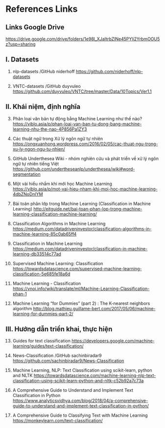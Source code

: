 # References Links

## Links Google Drive

https://drive.google.com/drive/folders/1e98l_XJaItrbZlNe45PYli2YrbmOOU5z?usp=sharing

## I. Datasets

1. nlp-datasets /GitHub niderhoff
https://github.com/niderhoff/nlp-datasets

2. VNTC-datasets /GitHub duyvuleo
https://github.com/duyvuleo/VNTC/tree/master/Data/10Topics/Ver1.1

## II. Khái niệm, định nghĩa

3. Phân loại văn bản tự động bằng Machine Learning như thế nào?
https://viblo.asia/p/phan-loai-van-ban-tu-dong-bang-machine-learning-nhu-the-nao-4P856Pa1ZY3

4. Các thuật ngữ trong Xử lý ngôn ngữ tự nhiên
https://ongxuanhong.wordpress.com/2016/02/05/cac-thuat-ngu-trong-xu-ly-ngon-ngu-tu-nhien/

5. GitHub Underthesea Wiki - nhóm nghiên cứu và phát triển về xử lý ngôn ngữ tự nhiên tiếng Việt
https://github.com/undertheseanlp/underthesea/wiki#word-segmentation

6. Một vài hiểu nhầm khi mới học Machine Learning
https://viblo.asia/p/mot-vai-hieu-nham-khi-moi-hoc-machine-learning-4dbZNoDnlYM

7. Bài toán phân lớp trong Machine Learning (Classification in Machine Learning)
http://eitguide.net/bai-toan-phan-lop-trong-machine-learning-classification-machine-learning/

8. Classification Algorithms in Machine Learning
https://medium.com/datadriveninvestor/classification-algorithms-in-machine-learning-85c0ab65ff4

9. Classification in Machine Learning
https://medium.com/datadriveninvestor/classification-in-machine-learning-db33514c77ad

10. Supervised Machine Learning: Classification
https://towardsdatascience.com/supervised-machine-learning-classification-5e685fe18a6d

11. Machine Learning - Classification
https://vnoi.info/wiki/translate/ml/Machine-Learning-Classification-phan-1

12. Machine Learning “for Dummies” (part 2) : The K-nearest neighbors algorithm
http://blog.mathieu.guillame-bert.com/2017/05/06/machine-learning-for-dummies-part-2/

## III. Hướng dẫn triển khai, thực hiện

13. Guides for text classification
https://developers.google.com/machine-learning/guides/text-classification/

14. News-Classification /GitHub sachinbiradar9
https://github.com/sachinbiradar9/News-Classification

15. Machine Learning, NLP: Text Classification using scikit-learn, python and NLTK
https://towardsdatascience.com/machine-learning-nlp-text-classification-using-scikit-learn-python-and-nltk-c52b92a7c73a

16. A Comprehensive Guide to Understand and Implement Text Classification in Python
https://www.analyticsvidhya.com/blog/2018/04/a-comprehensive-guide-to-understand-and-implement-text-classification-in-python/

17. A Comprehensive Guide to Classifying Text with Machine Learning
https://monkeylearn.com/text-classification/
